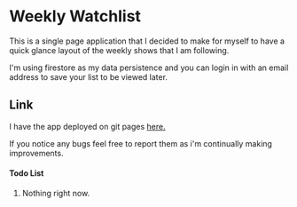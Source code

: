 # Weekly Watchlist

This is a single page application that I decided to make for myself
to have a quick glance layout of the weekly shows that I am following.

I'm using firestore as my data persistence and you can login in
with an email address to save your list to be viewed later.

## Link
I have the app deployed on git pages [here.](https://mp7373.github.io/WeeklyWatchlist/)

If you notice any bugs feel free to report them as i'm continually making improvements.


#### Todo List

1. Nothing right now.